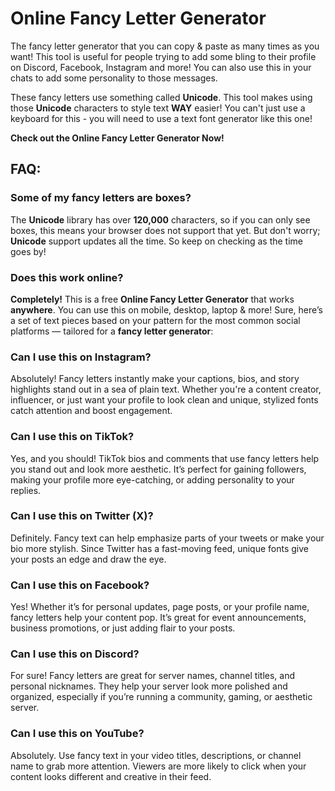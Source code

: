 # Online Fancy Letter Generator

The fancy letter generator that you can copy & paste as many times as you want! This tool
is useful for people trying to add some bling to their profile on Discord, Facebook, Instagram and more!
You can also use this in your chats to add some personality to those messages.

These fancy letters use something called **Unicode**. This tool makes using those **Unicode**
characters
to style text **WAY** easier! You can't just use a keyboard for this - you will need to use a text
font generator like this one!

**Check out the Online Fancy Letter Generator Now!**

## FAQ:

### Some of my fancy letters are boxes?

The **Unicode** library has over **120,000** characters, so if you can only see boxes, this means
your browser does not support
that yet. But don't worry; **Unicode** support updates all the time. So keep on checking as the time
goes by!


### Does this work online?

**Completely!** This is a free **Online Fancy Letter Generator** that works **anywhere**. You can use this on mobile, desktop, laptop & more!
Sure, here’s a set of text pieces based on your pattern for the most common social platforms — tailored for a **fancy letter generator**:

### Can I use this on Instagram?

Absolutely! Fancy letters instantly make your captions, bios, and story highlights stand out in a sea of plain text. Whether you're a content creator, influencer, or just want your profile to look clean and unique, stylized fonts catch attention and boost engagement.

### Can I use this on TikTok?

Yes, and you should! TikTok bios and comments that use fancy letters help you stand out and look more aesthetic. It’s perfect for gaining followers, making your profile more eye-catching, or adding personality to your replies.

### Can I use this on Twitter (X)?

Definitely. Fancy text can help emphasize parts of your tweets or make your bio more stylish. Since Twitter has a fast-moving feed, unique fonts give your posts an edge and draw the eye.

### Can I use this on Facebook?

Yes! Whether it’s for personal updates, page posts, or your profile name, fancy letters help your content pop. It’s great for event announcements, business promotions, or just adding flair to your posts.

### Can I use this on Discord?

For sure! Fancy letters are great for server names, channel titles, and personal nicknames. They help your server look more polished and organized, especially if you’re running a community, gaming, or aesthetic server.

### Can I use this on YouTube?

Absolutely. Use fancy text in your video titles, descriptions, or channel name to grab more attention. Viewers are more likely to click when your content looks different and creative in their feed.